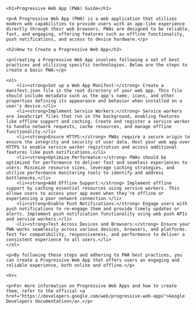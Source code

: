 <!DOCTYPE html>
<html lang="en">
<head>
    <meta charset="UTF-8">
    <meta name="viewport" content="width=device-width, initial-scale=1.0">
    <title>Progressive Web App (PWA) Guide</title>
</head>
<body>

    <h1>Progressive Web App (PWA) Guide</h1>

    <p>A Progressive Web App (PWA) is a web application that utilizes modern web capabilities to provide users with an app-like experience directly through their web browsers. PWAs are designed to be reliable, fast, and engaging, offering features such as offline functionality, push notifications, and access to device hardware.</p>

    <h2>How to Create a Progressive Web App</h2>

    <p>Creating a Progressive Web App involves following a set of best practices and utilizing specific technologies. Below are the steps to create a basic PWA:</p>

    <ol>
        <li><strong>Set up a Web App Manifest:</strong> Create a manifest.json file in the root directory of your web app. This file should include metadata such as the app's name, icons, and other properties defining its appearance and behavior when installed on a user's device.</li>
        <li><strong>Implement Service Workers:</strong> Service workers are JavaScript files that run in the background, enabling features like offline support and caching. Create and register a service worker to handle network requests, cache resources, and manage offline functionality.</li>
        <li><strong>Ensure HTTPS:</strong> PWAs require a secure origin to ensure the integrity and security of user data. Host your web app over HTTPS to enable service worker registration and access additional features like push notifications.</li>
        <li><strong>Optimize Performance:</strong> PWAs should be optimized for performance to deliver fast and seamless experiences to users. Minimize resource sizes, leverage caching strategies, and utilize performance monitoring tools to identify and address bottlenecks.</li>
        <li><strong>Add Offline Support:</strong> Implement offline support by caching essential resources using service workers. This allows users to access your app even when they're offline or experiencing a poor network connection.</li>
        <li><strong>Enable Push Notifications:</strong> Engage users with push notifications to re-engage them and provide timely updates or alerts. Implement push notification functionality using web push APIs and service workers.</li>
        <li><strong>Test Across Devices and Browsers:</strong> Ensure your PWA works seamlessly across various devices, browsers, and platforms. Test for compatibility, responsiveness, and performance to deliver a consistent experience to all users.</li>
    </ol>

    <p>By following these steps and adhering to PWA best practices, you can create a Progressive Web App that offers users an engaging and reliable experience, both online and offline.</p>

    <hr>

    <p>For more information on Progressive Web Apps and how to create them, refer to the official <a href="https://developers.google.com/web/progressive-web-apps">Google Developers documentation</a>.</p>

</body>
</html>
